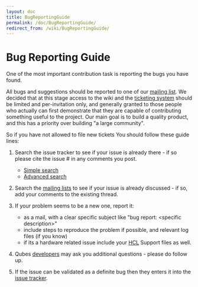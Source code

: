 ```yaml
---
layout: doc
title: BugReportingGuide
permalink: /doc/BugReportingGuide/
redirect_from: /wiki/BugReportingGuide/
---
```


Bug Reporting Guide
===================

One of the most important contribution task is reporting the bugs you have found.

All bugs and suggestions should be reported to one of our [mailing list](/doc/QubesLists). We decided that at this stage access to the wiki and the [ticketing system](https://qubes-os.org/trac/report/3) should be limited and per-invitation only, and generally granted to those people who actually can first demonstrate that they are capable of contributing something useful to the project. Our main goal is to build a quality product, and this has a priority over building "a large community".

So if you have not allowed to file new tickets You should follow these guide lines:

1.  Search the issue tracker to see if your issue is already there - if so please cite the issue \# in any comments you post.
    -   [Simple search](https://qubes-os.org/trac/search)
    -   [Advanced search](https://qubes-os.org/trac/query)

1.  Search the [mailing lists](/doc/QubesLists) to see if your issue is already discussed - if so, add your comments to the existing thread.

1.  If your problem seems to be a new one, report it:
    -   as a mail, with a clear specific subject like "bug report: \<specific description\>"
    -   include steps to reproduce the problem if possible, and relevant log files (if you know)
    -   if its a hardware related issue include your [HCL](/doc/HCL) Support files as well.

1.  Qubes [developers](/doc/QubesDevelopers) may ask you additional questions - please do follow up.

1.  If the issue can be validated as a definite bug then they enters it into the [issue tracker](https://qubes-os.org/trac/report/3).

